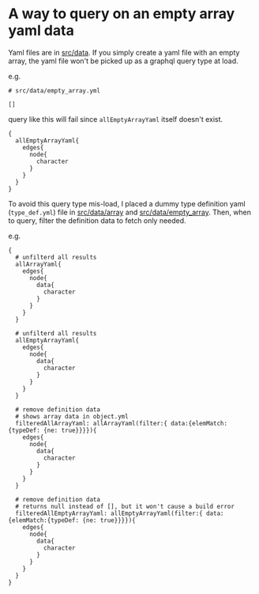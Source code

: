 # A way to query on an empty array yaml data

Yaml files are in [src/data][1]. If you simply create a yaml file with an empty array, the yaml file won't be picked up as a graphql query type at load.

e.g.

```
# src/data/empty_array.yml

[]
```

query like this will fail since `allEmptyArrayYaml` itself doesn't exist.

```
{
  allEmptyArrayYaml{
    edges{
      node{
        character
      }
    }
  }
}
```

To avoid this query type mis-load, I placed a dummy type definition yaml (`type_def.yml`) file in [src/data/array][2] and [src/data/empty_array][3]. Then, when to query, filter the definition data to fetch only needed.

e.g.

```
{
  # unfilterd all results
  allArrayYaml{
    edges{
      node{
        data{
          character
        }
      }
    }
  }

  # unfilterd all results
  allEmptyArrayYaml{
    edges{
      node{
        data{
          character
        }
      }
    }
  }

  # remove definition data
  # shows array data in object.yml
  filteredAllArrayYaml: allArrayYaml(filter:{ data:{elemMatch:{typeDef: {ne: true}}}}){
    edges{
      node{
        data{
          character
        }
      }
    }
  }

  # remove definition data
  # returns null instead of [], but it won't cause a build error
  filteredAllEmptyArrayYaml: allEmptyArrayYaml(filter:{ data:{elemMatch:{typeDef: {ne: true}}}}){
    edges{
      node{
        data{
          character
        }
      }
    }
  }
}
```

[1]: https://github.com/github0013/empty_yaml_load/tree/master/src/data
[2]: https://github.com/github0013/empty_yaml_load/tree/master/src/data/array
[3]: https://github.com/github0013/empty_yaml_load/tree/master/src/data/emtpy_array
